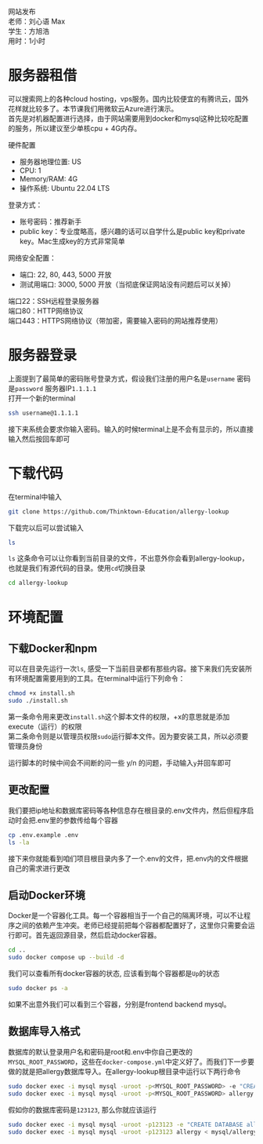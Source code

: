 网站发布\
老师：刘心语 Max\
学生：方旭浩\
用时：1小时

# 服务器租借
可以搜索网上的各种cloud hosting，vps服务。国内比较便宜的有腾讯云，国外花样就比较多了。本节课我们用微软云Azure进行演示。\
首先是对机器配置进行选择，由于网站需要用到docker和mysql这种比较吃配置的服务，所以建议至少单核cpu + 4G内存。

硬件配置
- 服务器地理位置: US
- CPU: 1
- Memory/RAM: 4G
- 操作系统: Ubuntu 22.04 LTS

登录方式：
- 账号密码：推荐新手
- public key：专业度略高，感兴趣的话可以自学什么是public key和private key。Mac生成key的方式非常简单

网络安全配置：
- 端口: 22, 80, 443, 5000 开放
- 测试用端口: 3000, 5000 开放（当彻底保证网站没有问题后可以关掉）

端口22：SSH远程登录服务器\
端口80：HTTP网络协议\
端口443：HTTPS网络协议（带加密，需要输入密码的网站推荐使用）

# 服务器登录
上面提到了最简单的密码账号登录方式，假设我们注册的用户名是`username` 密码是`password` 服务器IP`1.1.1.1`\
打开一个新的terminal
```bash 
ssh username@1.1.1.1
```
接下来系统会要求你输入密码。输入的时候terminal上是不会有显示的，所以直接输入然后按回车即可


# 下载代码
在terminal中输入
```bash 
git clone https://github.com/Thinktown-Education/allergy-lookup
```

下载完以后可以尝试输入
```bash 
ls
```
`ls` 这条命令可以让你看到当前目录的文件，不出意外你会看到allergy-lookup，也就是我们有源代码的目录。使用`cd`切换目录

```bash
cd allergy-lookup
```

# 环境配置

## 下载Docker和npm
可以在目录先运行一次`ls`, 感受一下当前目录都有那些内容。接下来我们先安装所有环境配置需要用到的工具。在terminal中运行下列命令：
```sh 
chmod +x install.sh
sudo ./install.sh
```

第一条命令用来更改`install.sh`这个脚本文件的权限，+x的意思就是添加execute（运行）的权限\
第二条命令则是以管理员权限`sudo`运行脚本文件。因为要安装工具，所以必须要管理员身份

运行脚本的时候中间会不间断的问一些 y/n 的问题，手动输入`y`并回车即可

## 更改配置
我们要把ip地址和数据库密码等各种信息存在根目录的.env文件内，然后但程序启动时会把.env里的参数传给每个容器
```sh
cp .env.example .env
ls -la
```
接下来你就能看到咱们项目根目录内多了一个.env的文件，把.env内的文件根据自己的需求进行更改

## 启动Docker环境
Docker是一个容器化工具。每一个容器相当于一个自己的隔离环境，可以不让程序之间的依赖产生冲突。老师已经提前把每个容器都配置好了，这里你只需要会运行即可。首先返回源目录，然后启动docker容器。
```sh
cd ..
sudo docker compose up --build -d
```
我们可以查看所有docker容器的状态, 应该看到每个容器都是`Up`的状态
```bash
sudo docker ps -a
```
如果不出意外我们可以看到三个容器，分别是frontend backend mysql。

## 数据库导入格式
数据库的默认登录用户名和密码是root和.env中你自己更改的`MYSQL_ROOT_PASSWORD`，这些在`docker-compose.yml`中定义好了。而我们下一步要做的就是把allergy数据库导入。在allergy-lookup根目录中运行以下两行命令
```bash
sudo docker exec -i mysql mysql -uroot -p<MYSQL_ROOT_PASSWORD> -e "CREATE DATABASE allergy"
sudo docker exec -i mysql mysql -uroot -p<MYSQL_ROOT_PASSWORD> allergy < mysql/allergy.sql
```

假如你的数据库密码是`123123`, 那么你就应该运行
```bash
sudo docker exec -i mysql mysql -uroot -p123123 -e "CREATE DATABASE allergy"
sudo docker exec -i mysql mysql -uroot -p123123 allergy < mysql/allergy.sql
```